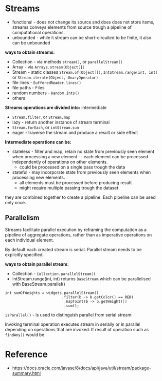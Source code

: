 # Streams

* functional - does not change its source and does does not store items, streams conveys elements from source trough a pipeline of computational operations.
* unbounded - while it stream can be short-circuited to be finite, it also can be unbounded

**ways to obtain streams:**
* Collection  - via methods `stream()`, or `parallelStream()`
* Array - via  `Arrays.stream(Object[])`
* Stream - static classes  `Stream.of(Object[])`, `IntStream.range(int, int)` or `Stream.iterate(Object, UnaryOperator)`
* file lines - `BufferedReader.lines()`
* file paths -  Files
* random numbers - `Random.ints()`
* others

**Streams operations are divided into:**
intermediate
* `Stream.filter`, or `Stream.map`
* lazy - return another instance of stream
terminal
* `Stream.forEach`, or `intStream.sum`
* eager - traverse the stream and produce a result or side effect

**Intermediate operations can be:**
* stateless - filter and map, retain no state from previously seen element when processing a new element -- each element can be processed independently of operations on other elements.
    * could be processed on a single pass trough the data
* stateful - may incorporate state from previously seen elements when processing new elements.
    * all elements must be processed before producing result
    * might require multiple passing trough the dataset

they are combined together to create a pipeline. Each pipeline can be used only once.

## Parallelism
Streams facilitate parallel execution by reframing the computation as a pipeline of aggregate operations, rather than as imperative operations on each individual element.

By default each created stream is serial. Parallel stream needs to be explicitly specified.

**ways to obtain parallel stream:**
* Collection - `Collection.parallelStream()`
* IntStream.range(int, int) returns `BaseStream` which can be parallelised with BaseStream.parallel()

```
int sumOfWeights = widgets.parallelStream()
                          .filter(b -> b.getColor() == RED)
                           .mapToInt(b -> b.getWeight())
                           .sum();
```

`isParallel()` - is used to distinguish parallel from serial stream

Invoking terminal operation executes stream in serially or in parallel depending on operations that are invoked. If result of operation such as `findAny()` would be 

# Reference
- https://docs.oracle.com/javase/8/docs/api/java/util/stream/package-summary.html
